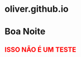 # oliver.github.io
<!DOCTYPE html>
<html lang="pt-br">
<head>
    <meta charset="UTF-8">
    <meta name="viewport" content="width=, initial-scale=1.0">
    <title> futemax </title>


  </head>
 
<h1>Boa Noite</h2>
   
   <h2 style="color: red ;">ISSO NÃO É UM TESTE</h2>


